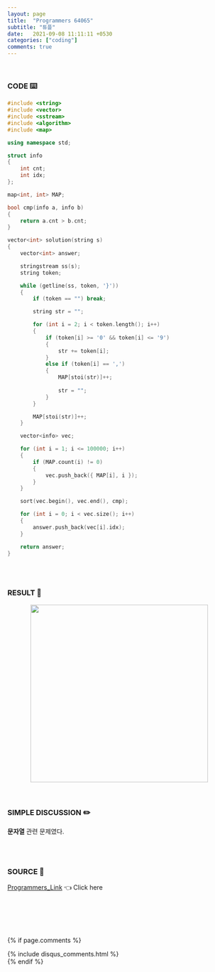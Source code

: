 ```yaml
---
layout: page
title:  "Programmers 64065"
subtitle: "튜플"
date:   2021-09-08 11:11:11 +0530
categories: ["coding"]
comments: true
---
```


<br>

### CODE ⌨️

```c++
#include <string>
#include <vector>
#include <sstream>
#include <algorithm>
#include <map>

using namespace std;

struct info
{
	int cnt;
	int idx;
};

map<int, int> MAP;

bool cmp(info a, info b)
{
	return a.cnt > b.cnt;
}

vector<int> solution(string s)
{
	vector<int> answer;

	stringstream ss(s);
	string token;

	while (getline(ss, token, '}'))
	{
		if (token == "") break;

		string str = "";

		for (int i = 2; i < token.length(); i++)
		{
			if (token[i] >= '0' && token[i] <= '9')
			{
				str += token[i];
			}
			else if (token[i] == ',')
			{
				MAP[stoi(str)]++;
                
                str = "";
			}
		}

		MAP[stoi(str)]++;
	}

	vector<info> vec;

	for (int i = 1; i <= 100000; i++)
	{
		if (MAP.count(i) != 0)
		{
			vec.push_back({ MAP[i], i });
		}
	}

	sort(vec.begin(), vec.end(), cmp);

	for (int i = 0; i < vec.size(); i++)
	{
		answer.push_back(vec[i].idx);
	}

	return answer;
}
```  

<br>
<br>

### RESULT 💛

<img src="{{ '/assets/programmers/p64065r.jpg' }}" style="width: 400px; height: auto; margin-left: auto; margin-right: auto; display: block;">  

<br>
<br>

### SIMPLE DISCUSSION ✏️

**문자열** 관련 문제였다.  

<br>
<br>

### SOURCE 💎

[Programmers_Link][link] 👈 Click here  

<br>
<br>
<br>
<br>

{% if page.comments %}
<div id="post-disqus" class="container">
{% include disqus_comments.html %}
</div>
{% endif %}

[link]: https://programmers.co.kr/learn/courses/30/lessons/64065